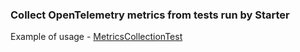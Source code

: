 ### Collect OpenTelemetry metrics from tests run by Starter

Example of usage - [MetricsCollectionTest](https://github.com/JetBrains/intellij-ide-starter/blob/master/intellij.tools.ide.metrics.collector.starter/testSrc/com/intellij/tools/ide/metrics/collector/starter/MetricsCollectionTest.kt)